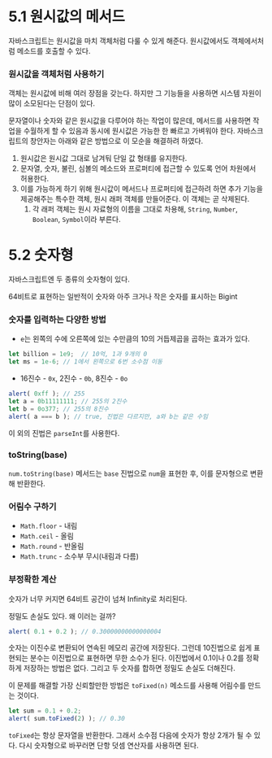 # 5.1 원시값의 메서드

자바스크립트는 원시값을 마치 객체처럼 다룰 수 있게 해준다. 원시값에서도 객체에서처럼 메소드를 호출할 수 있다. 

### 원시값을 객체처럼 사용하기

객체는 원시값에 비해 여러 장점을 갖는다. 하지만 그 기능들을 사용하면 시스템 자원이 많이 소모된다는 단점이 있다. 

문자열이나 숫자와 같은 원시값을 다루어야 하는 작업이 많은데, 메서드를 사용하면 작업을 수월하게 할 수 있음과 동시에 원시값은 가능한 한 빠르고 가벼워야 한다. 자바스크립트의 창안자는 아래와 같은 방법으로 이 모순을 해결하려 하였다.

1. 원시값은 원시값 그대로 남겨둬 단일 값 형태를 유지한다.
2. 문자열, 숫자, 불린, 심볼의 메소드와 프로퍼티에 접근할 수 있도록 언어 차원에서 허용한다.
3. 이를 가능하게 하기 위해 원시값이 메서드나 프로퍼티에 접근하려 하면 추가 기능을 제공해주는 특수한 객체, 원시 래퍼 객체를 만들어준다. 이 객체는 곧 삭제된다.
    1. 각 래퍼 객체는 원시 자료형의 이름을 그대로 차용해, `String`, `Number`, `Boolean`, `Symbol`이라 부른다.

# 5.2 숫자형

자바스크립트엔 두 종류의 숫자형이 있다.

64비트로 표현하는 일반적이 숫자와 아주 크거나 작은 숫자를 표시하는 Bigint

### 숫자를 입력하는 다양한 방법

- `e`는 왼쪽의 수에 오른쪽에 있는 수만큼의 10의 거듭제곱을 곱하는 효과가 있다.

```jsx
let billion = 1e9;  // 10억, 1과 9개의 0
let ms = 1e-6; // 1에서 왼쪽으로 6번 소수점 이동
```

- 16진수 - `0x`, 2진수 - `0b`, 8진수 - `0o`

```jsx
alert( 0xff ); // 255
let a = 0b11111111; // 255의 2진수
let b = 0o377; // 255의 8진수
alert( a === b ); // true, 진법은 다르지만, a와 b는 같은 수임
```

이 외의 진법은 `parseInt`를 사용한다.

### toString(base)

`num.toString(base)` 메서드는 `base` 진법으로 `num`을 표현한 후, 이를 문자형으로 변환해 반환한다.

### 어림수 구하기

- `Math.floor` - 내림
- `Math.ceil` - 올림
- `Math.round` - 반올림
- `Math.trunc` - 소수부 무시(내림과 다름)

### 부정확한 계산

숫자가 너무 커지면 64비트 공간이 넘쳐 Infinity로 처리된다.

정밀도 손실도 있다. 왜 이러는 걸까?

```jsx
alert( 0.1 + 0.2 ); // 0.30000000000000004
```

숫자는 이진수로 변환되어 연속된 메모리 공간에 저장된다. 그런데 10진법으로 쉽게 표현되는 분수는 이진법으로 표현하면 무한 소수가 된다. 이진법에서 0.1이나 0.2를 정확하게 저장하는 방법은 없다. 그리고 두 숫자를 합하면 정밀도 손실도 더해진다.

이 문제를 해결할 가장 신뢰할만한 방법은 `toFixed(n)` 메소드를 사용해 어림수를 만드는 것이다.

```jsx
let sum = 0.1 + 0.2;
alert( sum.toFixed(2) ); // 0.30
```

`toFixed`는 항상 문자열을 반환한다. 그래서 소수점 다음에 숫자가 항상 2개가 될 수 있다. 다시 숫자형으로 바꾸러면 단항 덧셈 연산자를 사용하면 된다.